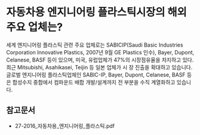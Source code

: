 # 자동차용 엔지니어링 플라스틱시장의 해외 주요 업체는?

세계 엔지니어링 플라스틱 관련 주요 업체로는 SABICIP(Saudi Basic Industries Corporation
Innovative Plastics, 2007년 9월 GE Plastics 인수), Bayer, Dupont, Celanese, BASF 등이 있으며, 미국, 유럽업체가 47%의 시장점유율을 차지하고 있다. 최근 Mitsubishi, Asahikasei, Teijin 등 일본 업체가 시
장 진출을 확대하고 있습니다. 글로벌 엔지니어링 플라스틱업체인 SABIC-IP, Bayer, Dupont, Celanese,
BASF 등은 합성수지 중합에서 컴파운드 배합 개발/설계까지 전 부분을 수직 계열화하고 있습니다.

## 참고문서
- 27-2016_자동차용_엔지니어링_플라스틱.pdf 